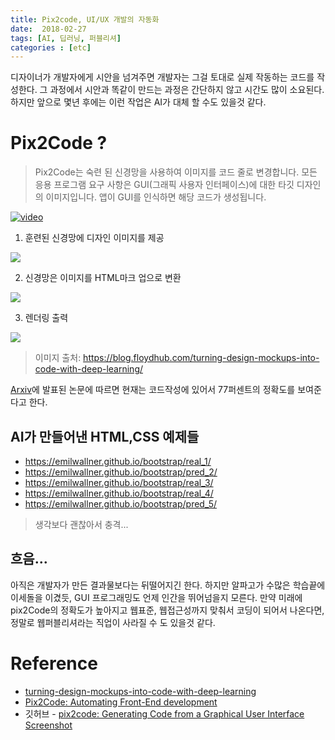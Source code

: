 ```yaml
---
title: Pix2code, UI/UX 개발의 자동화
date:  2018-02-27
tags: [AI, 딥러닝, 퍼블리셔]
categories : [etc]
---
```


디자이너가 개발자에게 시안을 넘겨주면 개발자는 그걸 토대로 실제 작동하는 코드를 작성한다. 그 과정에서 시안과 똑같이 만드는 과정은 간단하지 않고 시간도 많이 소요된다. 하지만 앞으로 몇년 후에는 이런 작업은 AI가 대체 할 수도 있을것 같다.


# Pix2Code ?

> Pix2Code는 숙련 된 신경망을 사용하여 이미지를 코드 줄로 변경합니다. 모든 응용 프로그램 요구 사항은 GUI(그래픽 사용자 인터페이스)에 대한 타깃 디자인의 이미지입니다. 앱이 GUI를 인식하면 해당 코드가 생성됩니다.


[![video](http://img.youtube.com/vi/Fevg4aowNyc/0.jpg)](https://youtu.be/Fevg4aowNyc?t=0s)

1. 훈련된 신경망에 디자인 이미지를 제공

![](https://blog.floydhub.com/static/image_to_notebookfile-3354b407064e4d95a0217612a5463434-6c1a3.png)


2. 신경망은 이미지를 HTML마크 업으로 변환

![](https://blog.floydhub.com/generate_html_markup-b6ceec69a7c9cfd447d188648049f2a4.gif)

3. 렌더링 출력

![](https://blog.floydhub.com/static/render_example-4c9df7e5e8bb455c71dd7856acca7aae-6c1a3.png)

>이미지 출처: https://blog.floydhub.com/turning-design-mockups-into-code-with-deep-learning/


[Arxiv](https://arxiv.org/abs/1705.07962)에 발표된 논문에 따르면 현재는 코드작성에 있어서 77퍼센트의 정확도를 보여준다고 한다.



## AI가 만들어낸 HTML,CSS 예제들
- https://emilwallner.github.io/bootstrap/real_1/
- https://emilwallner.github.io/bootstrap/pred_2/
- https://emilwallner.github.io/bootstrap/real_3/
- https://emilwallner.github.io/bootstrap/real_4/
- https://emilwallner.github.io/bootstrap/pred_5/

> 생각보다 괜찮아서 충격...

## 흐음...
아직은 개발자가 만든 결과물보다는 뒤떨어지긴 한다. 하지만 알파고가 수많은 학습끝에 이세돌을 이겼듯, GUI 프로그래밍도 언제 인간을 뛰어넘을지 모른다.
만약 미래에 pix2Code의 정확도가 높아지고 웹표준, 웹접근성까지 맞춰서 코딩이 되어서 나온다면, 정말로 웹퍼블리셔라는 직업이 사라질 수 도 있을것 같다.

# Reference
- [turning-design-mockups-into-code-with-deep-learning](https://blog.floydhub.com/turning-design-mockups-into-code-with-deep-learning/)
- [Pix2Code: Automating Front-End development](https://medium.com/@thoszymkowiak/pix2code-automating-front-end-development-b9e9087c38e6)
- 깃허브 - [pix2code: Generating Code from a Graphical User Interface Screenshot](https://github.com/tonybeltramelli/pix2code)